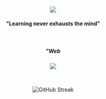

<h1 align="center">   
    <img src="https://readme-typing-svg.herokuapp.com/?font=Righteous&size=35&center=true&vCenter=true&width=500&height=70&duration=4000&lines=Hi+There!+👋;+I'm+mwwlean!" />
</h1>

<h4 align="center">"Learning never exhausts the mind”</h4>
<br>

<h5 align="center">"Web</h5>
<p align="center">
   <a href="https://skillicons.dev">
    <img src="https://skillicons.dev/icons?i=javascript,python,html,css,tailwind,django,react,next,linux,flask,mysql,supabase,git,vercel,figma" />
   </a>
</p>

<br>
<p align="center">
  <img src="https://github-readme-streak-stats.herokuapp.com?user=mwwlean&theme=modern-lilac2&card_width=765" alt="GitHub Streak" />
</p>
